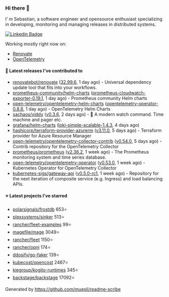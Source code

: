 ### Hi there 👋

I’ m Sebastian, a software engineer and opensource enthusiast specializing in developing, monitoring and managing releases in distributed systems.

[![Linkedin Badge](https://img.shields.io/badge/-LinkedIn-blue?style=flat&logo=Linkedin&logoColor=white&link=https://www.linkedin.com/in/sebastian-poxhofer/)](https://www.linkedin.com/in/sebastian-poxhofer/)

Working mostly right now on:
- [Renovate](https://github.com/renovatebot/renovate)
- [OpenTelemetry](https://github.com/open-telemetry)



#### 🚀 Latest releases I've contributed to

- [renovatebot/renovate](https://github.com/renovatebot/renovate) ([32.99.6](https://github.com/renovatebot/renovate/releases/tag/32.99.6), 1 day ago) - Universal dependency update tool that fits into your workflows.
- [prometheus-community/helm-charts](https://github.com/prometheus-community/helm-charts) ([prometheus-cloudwatch-exporter-0.19.1](https://github.com/prometheus-community/helm-charts/releases/tag/prometheus-cloudwatch-exporter-0.19.1), 1 day ago) - Prometheus community Helm charts
- [open-telemetry/opentelemetry-helm-charts](https://github.com/open-telemetry/opentelemetry-helm-charts) ([opentelemetry-operator-0.8.8](https://github.com/open-telemetry/opentelemetry-helm-charts/releases/tag/opentelemetry-operator-0.8.8), 1 day ago) - OpenTelemetry Helm Charts
- [sachaos/viddy](https://github.com/sachaos/viddy) ([v0.3.6](https://github.com/sachaos/viddy/releases/tag/v0.3.6), 2 days ago) - 👀 A modern watch command. Time machine and pager etc.
- [grafana/helm-charts](https://github.com/grafana/helm-charts) ([loki-simple-scalable-1.4.3](https://github.com/grafana/helm-charts/releases/tag/loki-simple-scalable-1.4.3), 4 days ago)
- [hashicorp/terraform-provider-azurerm](https://github.com/hashicorp/terraform-provider-azurerm) ([v3.11.0](https://github.com/hashicorp/terraform-provider-azurerm/releases/tag/v3.11.0), 5 days ago) - Terraform provider for Azure Resource Manager
- [open-telemetry/opentelemetry-collector-contrib](https://github.com/open-telemetry/opentelemetry-collector-contrib) ([v0.54.0](https://github.com/open-telemetry/opentelemetry-collector-contrib/releases/tag/v0.54.0), 5 days ago) - Contrib repository for the OpenTelemetry Collector
- [prometheus/prometheus](https://github.com/prometheus/prometheus) ([v2.36.2](https://github.com/prometheus/prometheus/releases/tag/v2.36.2), 1 week ago) - The Prometheus monitoring system and time series database.
- [open-telemetry/opentelemetry-operator](https://github.com/open-telemetry/opentelemetry-operator) ([v0.53.0](https://github.com/open-telemetry/opentelemetry-operator/releases/tag/v0.53.0), 1 week ago) - Kubernetes Operator for OpenTelemetry Collector
- [kubernetes-sigs/gateway-api](https://github.com/kubernetes-sigs/gateway-api) ([v0.5.0-rc1](https://github.com/kubernetes-sigs/gateway-api/releases/tag/v0.5.0-rc1), 1 week ago) - Repository for the next iteration of composite service (e.g. Ingress) and load balancing APIs.

#### ⭐ Latest projects I've starred

- [polarsignals/frostdb](https://github.com/polarsignals/frostdb) 653⭐
- [plexsystems/sinker](https://github.com/plexsystems/sinker) 513⭐
- [rancher/fleet-examples](https://github.com/rancher/fleet-examples) 99⭐
- [magefile/mage](https://github.com/magefile/mage) 3049⭐
- [rancher/fleet](https://github.com/rancher/fleet) 1150⭐
- [rancher/opni](https://github.com/rancher/opni) 174⭐
- [ddosify/go-faker](https://github.com/ddosify/go-faker) 139⭐
- [kubecost/opencost](https://github.com/kubecost/opencost) 2467⭐
- [kiegroup/kogito-runtimes](https://github.com/kiegroup/kogito-runtimes) 345⭐
- [backstage/backstage](https://github.com/backstage/backstage) 17092⭐



Generated by https://github.com/muesli/readme-scribe
